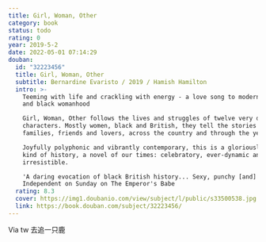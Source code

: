 ```yaml
---
title: Girl, Woman, Other
category: book
status: todo
rating: 0
year: 2019-5-2
date: 2022-05-01 07:14:29
douban:
  id: "32223456"
  title: Girl, Woman, Other
  subtitle: Bernardine Evaristo / 2019 / Hamish Hamilton
  intro: >-
    Teeming with life and crackling with energy - a love song to modern Britain
    and black womanhood

    Girl, Woman, Other follows the lives and struggles of twelve very different
    characters. Mostly women, black and British, they tell the stories of their
    families, friends and lovers, across the country and through the years.

    Joyfully polyphonic and vibrantly contemporary, this is a gloriously new
    kind of history, a novel of our times: celebratory, ever-dynamic and utterly
    irresistible.

    'A daring evocation of black British history... Sexy, punchy [and] fresh'
    Independent on Sunday on The Emperor's Babe
  rating: 8.3
  cover: https://img1.doubanio.com/view/subject/l/public/s33500538.jpg
  link: https://book.douban.com/subject/32223456/
---
```


Via tw 去追一只鹿

